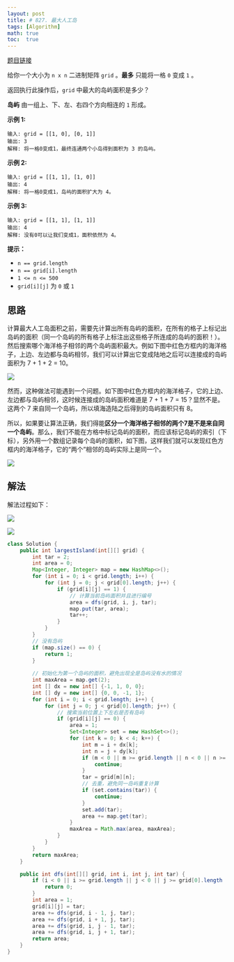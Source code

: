 ```yaml
---
layout: post
title: # 827. 最大人工岛
tags: [Algorithm]
math: true
toc:  true
---
```


[题目链接](https://leetcode.cn/problems/making-a-large-island/)

给你一个大小为 `n x n` 二进制矩阵 `grid` 。**最多** 只能将一格 `0` 变成 `1` 。

返回执行此操作后，`grid` 中最大的岛屿面积是多少？

**岛屿** 由一组上、下、左、右四个方向相连的 `1` 形成。

**示例 1:**

```
输入: grid = [[1, 0], [0, 1]]
输出: 3
解释: 将一格0变成1，最终连通两个小岛得到面积为 3 的岛屿。
```

**示例 2:**

```
输入: grid = [[1, 1], [1, 0]]
输出: 4
解释: 将一格0变成1，岛屿的面积扩大为 4。
```

**示例 3:**

```
输入: grid = [[1, 1], [1, 1]]
输出: 4
解释: 没有0可以让我们变成1，面积依然为 4。
```

**提示：**

- `n == grid.length`
- `n == grid[i].length`
- `1 <= n <= 500`
- `grid[i][j]` 为 `0` 或 `1`

## 思路

计算最大人工岛面积之前，需要先计算出所有岛屿的面积，在所有的格子上标记出岛屿的面积（同一个岛屿的所有格子上标注出这些格子所连成的岛屿的面积！）。然后搜索哪个海洋格子相邻的两个岛屿面积最大。例如下图中红色方框内的海洋格子，上边、左边都与岛屿相邻，我们可以计算出它变成陆地之后可以连接成的岛屿面积为 7 + 1 + 2 = 10。

![](https://raw.githubusercontent.com/Traserve/traserve.github.io/main/_posts/algorithm/images/827-1.png)

然而，这种做法可能遇到一个问题。如下图中红色方框内的海洋格子，它的上边、左边都与岛屿相邻，这时候连接成的岛屿面积难道是 7 + 1 + 7 = 15？显然不是。这两个 7 来自同一个岛屿，所以填海造陆之后得到的岛屿面积只有 8。

所以，如果要让算法正确，我们得能**区分一个海洋格子相邻的两个7是不是来自同一个岛屿**。那么，我们不能在方格中标记岛屿的面积，而应该标记岛屿的索引（下标），另外用一个数组记录每个岛屿的面积，如下图，这样我们就可以发现红色方框内的海洋格子，它的“两个”相邻的岛屿实际上是同一个。

![](https://raw.githubusercontent.com/Traserve/traserve.github.io/main/_posts/algorithm/images/827-2.png)

## 解法

解法过程如下：

![](https://raw.githubusercontent.com/Traserve/traserve.github.io/main/_posts/algorithm/images/827-3.png)

![](https://raw.githubusercontent.com/Traserve/traserve.github.io/main/_posts/algorithm/images/827-4.png)

```java
class Solution {
    public int largestIsland(int[][] grid) {
        int tar = 2;
        int area = 0;
        Map<Integer, Integer> map = new HashMap<>();
        for (int i = 0; i < grid.length; i++) {
            for (int j = 0; j < grid[0].length; j++) {
                if (grid[i][j] == 1) {
                    // 计算当前岛屿面积并且进行编号
                    area = dfs(grid, i, j, tar);
                    map.put(tar, area);
                    tar++;
                }
            }
        }
        // 没有岛屿
        if (map.size() == 0) {
            return 1;
        }
        
        // 初始化为第一个岛屿的面积，避免出现全是岛屿没有水的情况
        int maxArea = map.get(2);
        int [] dx = new int[] {-1, 1, 0, 0};
        int [] dy = new int[] {0, 0, -1, 1};
        for (int i = 0; i < grid.length; i++) {
            for (int j = 0; j < grid[0].length; j++) {
                // 搜索当前位置上下左右是否有岛屿
                if (grid[i][j] == 0) {
                    area = 1;
                    Set<Integer> set = new HashSet<>();
                    for (int k = 0; k < 4; k++) {
                        int m = i + dx[k];
                        int n = j + dy[k];
                        if (m < 0 || m >= grid.length || n < 0 || n >= grid[0].length || grid[m][n] == 0) {
                            continue;
                        }
                        tar = grid[m][n];
                        // 去重，避免同一岛屿重复计算
                        if (set.contains(tar)) {
                            continue;
                        }
                        set.add(tar);
                        area += map.get(tar);
                    }
                    maxArea = Math.max(area, maxArea);
                }
            }
        }
        return maxArea;
    }

    public int dfs(int[][] grid, int i, int j, int tar) {
        if (i < 0 || i >= grid.length || j < 0 || j >= grid[0].length || grid[i][j] != 1) {
            return 0;
        }
        int area = 1;
        grid[i][j] = tar;
        area += dfs(grid, i - 1, j, tar);
        area += dfs(grid, i + 1, j, tar);
        area += dfs(grid, i, j - 1, tar);
        area += dfs(grid, i, j + 1, tar);
        return area;
    }
}
```

